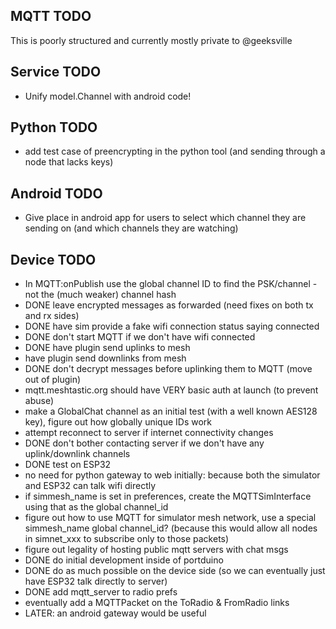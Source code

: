 ## MQTT TODO 

This is poorly structured and currently mostly private to @geeksville

## Service TODO

* Unify model.Channel with android code!

## Python TODO

* add test case of preencrypting in the python tool (and sending through a node that lacks keys)

## Android TODO

* Give place in android app for users to select which channel they are sending on (and which channels they are watching)

## Device TODO

* In MQTT:onPublish use the global channel ID to find the PSK/channel - not the (much weaker) channel hash
* DONE leave encrypted messages as forwarded (need fixes on both tx and rx sides)
* DONE have sim provide a fake wifi connection status saying connected
* DONE don't start MQTT if we don't have wifi connected
* DONE have plugin send uplinks to mesh
* have plugin send downlinks from mesh
* DONE don't decrypt messages before uplinking them to MQTT (move out of plugin)
* mqtt.meshtastic.org should have VERY basic auth at launch (to prevent abuse)
* make a GlobalChat channel as an initial test (with a well known AES128 key), figure out how globally unique IDs work
* attempt reconnect to server if internet connectivity changes
* DONE don't bother contacting server if we don't have any uplink/downlink channels
* DONE test on ESP32
* no need for python gateway to web initially: because both the simulator and ESP32 can talk wifi directly
* if simmesh_name is set in preferences, create the MQTTSimInterface using that as the global channel_id
* figure out how to use MQTT for simulator mesh network, use a special simmesh_name global channel_id? (because this would allow all nodes in simnet_xxx to subscribe only to those packets)
* figure out legality of hosting public mqtt servers with chat msgs
* DONE do initial development inside of portduino
* DONE do as much possible on the device side (so we can eventually just have ESP32 talk directly to server)
* DONE add mqtt_server to radio prefs
* eventually add a MQTTPacket on the ToRadio & FromRadio links
* LATER: an android gateway would be useful